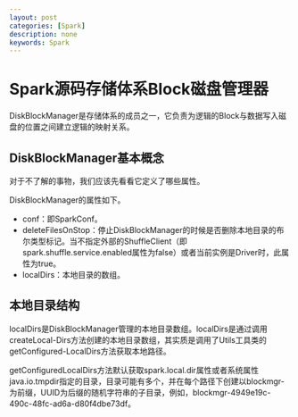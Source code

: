 ```yaml
---
layout: post
categories: [Spark]
description: none
keywords: Spark
---
```

# Spark源码存储体系Block磁盘管理器
DiskBlockManager是存储体系的成员之一，它负责为逻辑的Block与数据写入磁盘的位置之间建立逻辑的映射关系。

## DiskBlockManager基本概念
对于不了解的事物，我们应该先看看它定义了哪些属性。

DiskBlockManager的属性如下。
- conf：即SparkConf。
- deleteFilesOnStop：停止DiskBlockManager的时候是否删除本地目录的布尔类型标记。当不指定外部的ShuffleClient（即spark.shuffle.service.enabled属性为false）或者当前实例是Driver时，此属性为true。
- localDirs：本地目录的数组。

## 本地目录结构
localDirs是DiskBlockManager管理的本地目录数组。localDirs是通过调用createLocal-Dirs方法创建的本地目录数组，其实质是调用了Utils工具类的getConfigured-LocalDirs方法获取本地路径。

getConfiguredLocalDirs方法默认获取spark.local.dir属性或者系统属性java.io.tmpdir指定的目录，目录可能有多个，并在每个路径下创建以blockmgr-为前缀，UUID为后缀的随机字符串的子目录，例如，blockmgr-4949e19c-490c-48fc-ad6a-d80f4dbe73df。